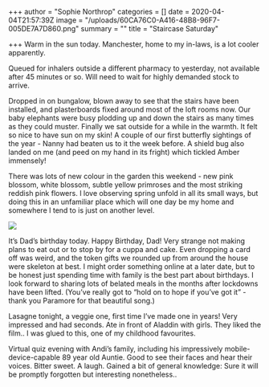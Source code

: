 +++
author = "Sophie Northrop"
categories = []
date = 2020-04-04T21:57:39Z
image = "/uploads/60CA76C0-A416-48B8-96F7-005DE7A7D860.png"
summary = ""
title = "Staircase Saturday"

+++
Warm in the sun today. Manchester, home to my in-laws, is a lot cooler apparently.

Queued for inhalers outside a different pharmacy to yesterday, not available after 45 minutes or so. Will need to wait for highly demanded stock to arrive.

Dropped in on bungalow, blown away to see that the stairs have been installed, and plasterboards fixed around most of the loft rooms now. Our baby elephants were busy plodding up and down the stairs as many times as they could muster. Finally we sat outside for a while in the warmth. It felt so nice to have sun on my skin! A couple of our first butterfly sightings of the year - Nanny had beaten us to it the week before. A shield bug also landed on me (and peed on my hand in its fright) which tickled Amber immensely!

There was lots of new colour in the garden this weekend - new pink blossom, white blossom, subtle yellow primroses and the most striking reddish pink flowers. I love observing spring unfold in all its small ways, but doing this in an unfamiliar place which will one day be my home and somewhere I tend to is just on another level.

![](/uploads/E7165388-D0B3-48CE-8428-20353C28BAAB.jpeg)

It’s Dad’s birthday today. Happy Birthday, Dad! Very strange not making plans to eat out or to stop by for a cuppa and cake. Even dropping a card off was weird, and the token gifts we rounded up from around the house were skeleton at best. I might order something online at a later date, but to be honest just spending time with family is the best part about birthdays. I look forward to sharing lots of belated meals in the months after lockdowns have been lifted. (You’ve really got to “hold on to hope if you’ve got it” - thank you Paramore for that beautiful song.)

Lasagne tonight, a veggie one, first time I’ve made one in years! Very impressed and had seconds. Ate in front of Aladdin with girls. They liked the film.. I was glued to this, one of my childhood favourites.

Virtual quiz evening with Andi’s family, including his impressively mobile-device-capable 89 year old Auntie. Good to see their faces and hear their voices. Bitter sweet. A laugh. Gained a bit of general knowledge: Sure it will be promptly forgotten but interesting nonetheless..